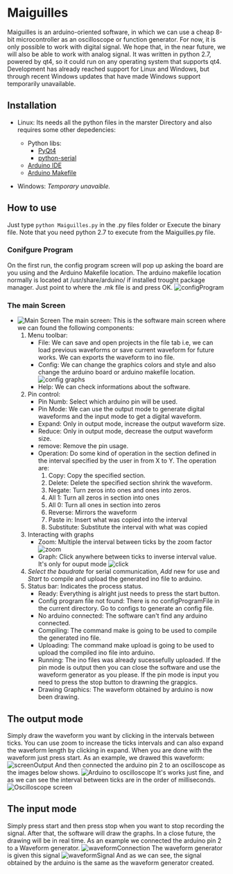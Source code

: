 # Maiguilles
Maiguilles is an arduino-oriented software, in which we can use a cheap 8-bit microcontroller as an oscilloscope or function generator. For now, it is only possible to work with digital signal. We hope that, in the near future, we will also be able to work with analog signal. It was written in python 2.7, powered by qt4, so it could run on any operating system that supports qt4. Development has already reached support for Linux and Windows, but through recent Windows updates that have made Windows support temporarily unavailable.

## Installation
* Linux: Its needs all the python files in the marster Directory and also requires some other depedencies:
  * Python libs:
    * [PyQt4](https://pypi.org/project/PyQt4/)
    * [python-serial](https://pyserial.readthedocs.io/en/latest/shortintro.html)
  * [Arduino IDE](https://www.arduino.cc/en//software)
  * [Arduino Makefile](https://github.com/sudar/Arduino-Makefile)
 
* Windows: *Temporary unavaible.*

## How to use
Just type ```python Maiguilles.py``` in the .py files folder or Execute the binary file. Note that you need python 2.7 to execute from the Maiguilles.py file.
### Conifgure Program
On the first run, the config program screen will pop up asking the board are you using and the Arduino Makefile location. The arduino makefile location normally is located at /usr/share/arduino/ if installed trought package manager. Just point to where the .mk file is and press OK. ![configProgram](https://raw.githubusercontent.com/esh64/Maiguilles/master/TutorialPictures/configProgram.png)

### The main Screen
* ![Main Screen](https://raw.githubusercontent.com/esh64/Maiguilles/master/TutorialPictures/PartsGuide.png) The main screen: This is the software main screen where we can found the following components:
  1. Menu toolbar: 
     * File: We can save and open projects in the file tab i.e, we can load previous waveforms or save current waveform for future works. We can exports the waveform to ino file.
     * Config: We can change the graphics colors and style and also change the arduino board or arduino makefile location. ![config graphs](https://raw.githubusercontent.com/esh64/Maiguilles/master/TutorialPictures/Screenshot_20200413_095544.png)
     * Help: We can check informations about the software.
  2. Pin control:
     * Pin Numb: Select which arduino pin will be used.
     * Pin Mode: We can use the output mode to generate digital waveforms and the input mode to get a digital waveform.
     * Expand: Only in output mode, increase the output waveform size.
     * Reduce: Only in output mode, decrease the output waveform size.
     * remove: Remove the pin usage.
     * Operation: Do some kind of operation in the section defined in the interval specified by the user in from X to Y. The operation are:
       1. Copy: Copy the specified section.
       2. Delete: Delete the specified section shrink the waveform.
       3. Negate: Turn zeros into ones and ones into zeros.
       4. All 1: Turn all zeros in section into ones
       5. All 0: Turn all ones in section into zeros
       6. Reverse: Mirrors the waveform
       7. Paste in: Insert what was copied into the interval
       8. Substitute: Substitute the interval with what was copied
  3. Interacting with graphs
     * Zoom: Multiple the interval between ticks by the zoom factor ![zoom](https://raw.githubusercontent.com/esh64/Maiguilles/master/TutorialPictures/Peek%202020-04-13%2009-21.gif)
     * Graph: Click anywhere between ticks to inverse interval value. It's only for ouput mode ![click](https://raw.githubusercontent.com/esh64/Maiguilles/master/TutorialPictures/Peek%202020-04-13%2009-22.gif)
  4. *Select the baudrate* for serial communication, *Add* new for use and *Start* to compile and upload the generated ino file to arduino.
  5. Status bar: Indicates the process status.
     * Ready: Everything is alright just needs to press the start button.
     * Config program file not found: There is no configProgramFile in the current directory. Go to configs to generate an config file.
     * No arduino connected: The software can't find any arduino connected.
     * Compiling: The command make is going to be used to compile the generated ino file.
     * Uploading: The command make upload is going to be used to upload the compiled ino file into arduino.
     * Running: The ino files was already sucessefully uploaded. If the pin mode is output then you can close the software and use the waveform generator as you please. If the pin mode is input you need to press the stop button to drawning the grapgics.
     * Drawing Graphics: The waveform obtained by arduino is now been drawing.
    
## The output mode
Simply draw the waveform you want by clicking in the intervals between ticks. You can use zoom to increase the ticks intervals and can also expand the waveform length by clicking in expand. When you are done with the waveform just press start. As an example, we drawed this waveform:
![screenOutput](https://raw.githubusercontent.com/esh64/Maiguilles/master/TutorialPictures/screenOutput.png)
And then connected the arduino pin 2 to an oscilloscope as the images below shows.
![Arduino to oscilloscope](https://raw.githubusercontent.com/esh64/Maiguilles/master/TutorialPictures/WhatsApp%20Image%202020-04-13%20at%2011.16.20.jpeg)
It's works just fine, and as we can see the interval between ticks are in the order of milliseconds.
![Oscilloscope screen](https://raw.githubusercontent.com/esh64/Maiguilles/master/TutorialPictures/osciloscopeScreen.png)

## The input mode
Simply press start and then press stop when you want to stop recording the signal. After that, the software will draw the graphs. In a close future, the drawing will be in real time. As an example we connected the arduino pin 2 to a Waveform generator.
![waveformConnection](https://raw.githubusercontent.com/esh64/Maiguilles/master/TutorialPictures/WhatsApp%20Image%202020-04-13%20at%2011.16.21(1).jpeg)
The waveform generator is given this signal
![waveformSignal](https://raw.githubusercontent.com/esh64/Maiguilles/master/TutorialPictures/WhatsApp%20Image%202020-04-13%20at%2011.16.21.jpeg)
And as we can see, the signal obtained by the arduino is the same as the waveform generator created.
